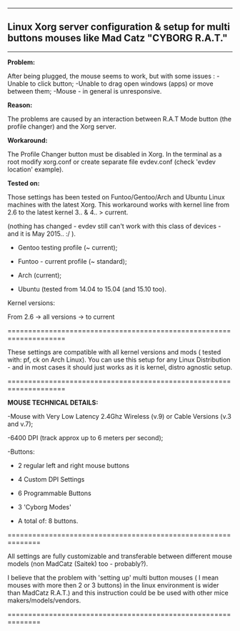 ***

Linux Xorg server configuration & setup for multi buttons mouses like Mad Catz "CYBORG R.A.T."
------------------------------------------------------------------------

----------
**Problem:**

After being plugged, the mouse seems to work, but with some issues :
-Unable to click button;
-Unable to drag open windows (apps) or move between them;
-Mouse - in general is unresponsive.

**Reason:** 

The problems are caused by an interaction between R.A.T Mode button (the profile changer) and the Xorg server. 

**Workaround:** 

The Profile Changer button must be disabled in Xorg. In the terminal as a root modify xorg.conf or create separate file evdev.conf (check 'evdev location' example).

**Tested on:**

Those settings has been tested on Funtoo/Gentoo/Arch and Ubuntu Linux machines with the latest Xorg. This workaround works with kernel line from 2.6 to the latest kernel 3.. & 4.. > current. 

(nothing has changed - evdev still can't work with this class of devices - and it is May 2015.. :/ ).

* Gentoo testing profile (~ current);

* Funtoo - current profile (~ standard);

* Arch (current);

* Ubuntu (tested from 14.04 to 15.04 (and 15.10 too).

Kernel versions: 

From 2.6 -> all versions -> to current

====================================================================

These settings are compatible with all kernel versions and mods ( tested with: pf, ck on Arch Linux). You can use this setup for any Linux Distribution - and in most cases it should just works as it is kernel, distro agnostic setup.

====================================================================

**MOUSE TECHNICAL DETAILS:**

-Mouse with Very Low Latency 2.4Ghz Wireless (v.9) or Cable Versions (v.3 and v.7);

-6400 DPI (track approx up to 6 meters per second);

-Buttons:

* 2 regular left and right mouse buttons

* 4 Custom DPI Settings

* 6 Programmable Buttons

* 3 'Cyborg Modes'

* A total of: 8 buttons.

==============================================================

All settings are fully customizable and transferable between different mouse models (non MadCatz (Saitek) too - probably?).

I believe that the problem with 'setting up' multi button mouses ( I mean mouses with more then 2 or 3 buttons) in the linux environment is wider than MadCatz R.A.T.) and this instruction could be be used with other mice makers/models/vendors.

==============================================================
